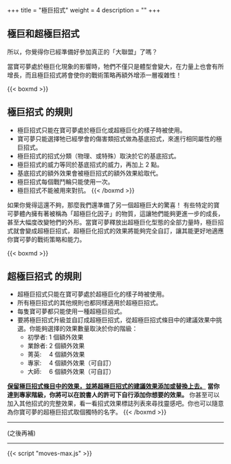 +++
title = "極巨招式"
weight = 4
description = ""
+++
## 極巨和超極巨招式

所以，你覺得你已經準備好參加真正的「大聯盟」了嗎？

當寶可夢處於極巨化現象的影響時，牠們不僅只是體型會變大，在力量上也會有所增長，而且極巨招式將會使你的戰術策略再額外增添一層複雜性！

{{< boxmd >}}
## 極巨招式 的規則
* 極巨招式只能在寶可夢處於極巨化或超極巨化的樣子時被使用。
* 寶可夢只能選擇牠已經學會的傷害類招式做為基底招式，來進行相同屬性的極巨招式。
* 極巨招式的招式分類（物理、或特殊）取決於它的基底招式。
* 極巨招式的威力等同於基底招式的威力，再加上 2 點。
* 基底招式的額外效果會被極巨招式的額外效果給取代。
* 極巨招式每個戰鬥輪只能使用一次。
* 極巨招式不能被用來對抗。
{{< /boxmd >}}

如果你覺得這還不夠，那麼我們還準備了另一個超極巨大的驚喜！
有些特定的寶可夢體內擁有著被稱為「超極巨化因子」的物質，這讓牠們能夠更進一步的成長，甚至大幅度改變牠們的外形。當寶可夢釋放出超極巨化型態的全部力量時，極巨招式就會變成超極巨招式，超極巨化招式的效果將能夠完全自訂，讓其能更好地適應你寶可夢的戰術策略和能力。

{{< boxmd >}}
## 超極巨招式 的規則
* 超極巨招式只能在寶可夢處於超極巨化的樣子時被使用。
* 所有極巨招式的其他規則也都同樣適用於超極巨招式。
* 每隻寶可夢都只能使用一種超極巨招式。
* 要將極巨招式升級並自訂成超極巨招式，從超極巨招式條目中的建議效果中挑選。你能夠選擇的效果數量取決於你的階級：
  * 初學者:  1 個額外效果
  * 業餘者:  2 個額外效果
  * 菁英:　  4 個額外效果
  * 專家:　  4 個額外效果（可自訂）
  * 大師:　  6 個額外效果（可自訂）

**<u>保留極巨招式條目中的效果，並將超極巨招式的建議效果添加或替換上去。</u>**
**當你達到專家階級，你將可以在說書人的許可下自行添加你想要的效果。**
你甚至可以加入其他招式的完整效果，看一看招式效果標誌列表來尋找靈感吧。你也可以隨意為你寶可夢的超極巨招式取個獨特的名字。
{{< /boxmd >}}

---
(之後再補)

---
<div id="MoveList"></div>

{{< script "moves-max.js" >}}
<script type="text/javascript">
  window.addEventListener("parsePage", ()=>{
    TocInjector.parsePage("Move");
  });
</script>